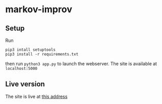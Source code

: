 # markov-improv

## Setup
Run
```
pip3 intall setuptools
pip3 install -r requirements.txt
```
then run `python3 app.py` to launch the webserver.
The site is available at `localhost:5000`

## Live version
The site is live at [this address](https://markov-improv.herokuapp.com)
